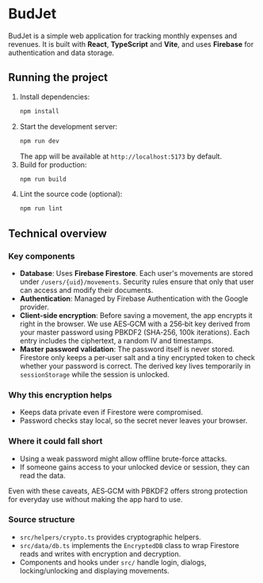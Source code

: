 # BudJet

BudJet is a simple web application for tracking monthly expenses and revenues. It is built with **React**, **TypeScript** and **Vite**, and uses **Firebase** for authentication and data storage.

## Running the project

1. Install dependencies:
   ```bash
   npm install
   ```
2. Start the development server:
   ```bash
   npm run dev
   ```
   The app will be available at `http://localhost:5173` by default.
3. Build for production:
   ```bash
   npm run build
   ```
4. Lint the source code (optional):
   ```bash
   npm run lint
   ```

## Technical overview

### Key components

- **Database**: Uses **Firebase Firestore**. Each user's movements are stored under `/users/{uid}/movements`. Security rules ensure that only that user can access and modify their documents.
- **Authentication**: Managed by Firebase Authentication with the Google provider.
- **Client-side encryption**: Before saving a movement, the app encrypts it right in the browser. We use AES‑GCM with a 256‑bit key derived from your master password using PBKDF2 (SHA‑256, 100k iterations). Each entry includes the ciphertext, a random IV and timestamps.
- **Master password validation**: The password itself is never stored. Firestore only keeps a per‑user salt and a tiny encrypted token to check whether your password is correct. The derived key lives temporarily in `sessionStorage` while the session is unlocked.

### Why this encryption helps

- Keeps data private even if Firestore were compromised.
- Password checks stay local, so the secret never leaves your browser.

### Where it could fall short

- Using a weak password might allow offline brute-force attacks.
- If someone gains access to your unlocked device or session, they can read the data.

Even with these caveats, AES‑GCM with PBKDF2 offers strong protection for everyday use without making the app hard to use.

### Source structure
  - `src/helpers/crypto.ts` provides cryptographic helpers.
  - `src/data/db.ts` implements the `EncryptedDB` class to wrap Firestore reads and writes with encryption and decryption.
  - Components and hooks under `src/` handle login, dialogs, locking/unlocking and displaying movements.

